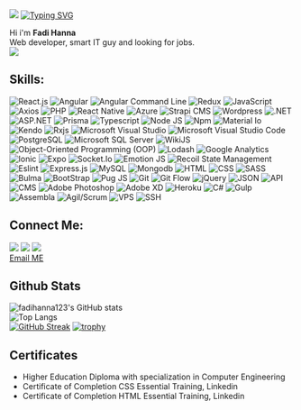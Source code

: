 <img src="https://github.com/fadihanna123/fadihanna123/blob/main/banner.png?raw=true" />
<a href="https://git.io/typing-svg"><img src="https://readme-typing-svg.herokuapp.com?font=Fira+Code&pause=1000&width=435&lines=%7B+%22name%22%3A+%22Fadi+Hanna%22%2C+age%3A+30+%7D;%7B+%22hobbies%22%3A++%5B'gaming'%2C+'coding'%5D+%7D" alt="Typing SVG" /></a> <br />

Hi i'm <b>Fadi Hanna</b> <br />
Web developer, smart IT guy and looking for jobs. <br />
<img src="https://emojipedia-us.s3.dualstack.us-west-1.amazonaws.com/thumbs/160/apple/279/man-technologist_1f468-200d-1f4bb.png" />

## Skills:

<img src="https://img.shields.io/badge/-React.js-blueviolet" alt="React.js" loading="lazy" /> <img src="https://img.shields.io/badge/-Angular-darkred" alt="Angular" loading="lazy" /> 
<img src="https://img.shields.io/badge/-Angular Command Line-darkred" alt="Angular Command Line" loading="lazy" />
<img src="https://img.shields.io/badge/-Redux-blueviolet" alt="Redux" loading="lazy" /> 
<img src="https://img.shields.io/badge/-JavaScript-blueviolet" alt="JavaScript" loading="lazy" /> 
<img src="https://img.shields.io/badge/-Axios-blueviolet" alt="Axios" loading="lazy" /> 
<img src="https://img.shields.io/badge/-PHP-blue" alt="PHP" loading="lazy" /> 
<img src="https://img.shields.io/badge/-React Native-blue" alt="React Native" loading="lazy" /> 
<img src="https://img.shields.io/badge/-Azure-blue" alt="Azure" aria-label="Azure" loading="lazy" /> 
<img src="https://img.shields.io/badge/-Strapi-blue" alt="Strapi CMS" loading="lazy" /> 
<img src="https://img.shields.io/badge/-Wordpress-blue" alt="Wordpress" loading="lazy" />
<img src="https://img.shields.io/badge/-.NET-blueviolet" alt=".NET" loading="lazy" />
<img src="https://img.shields.io/badge/-ASP.NET-blueviolet" alt="ASP.NET" loading="lazy" />
<img src="https://img.shields.io/badge/-Prisma-white" alt="Prisma" loading="lazy" />
<img src="https://img.shields.io/badge/-Typescript-blue" alt="Typescript" loading="lazy" /> 
<img src="https://img.shields.io/badge/-Node JS-success" alt="Node JS" loading="lazy" />
<img src="https://img.shields.io/badge/-Npm-darkred" alt="Npm" loading="lazy" /> 
<img src="https://img.shields.io/badge/-Material Io-grey" alt="Material Io" loading="lazy" /> 
<img src="https://img.shields.io/badge/-Kendo-lightgreen" alt="Kendo" loading="lazy" /> 
<img src="https://img.shields.io/badge/-Rxjs-darkred" alt="Rxjs" loading="lazy" /> 
<img src="https://img.shields.io/badge/-Visual Studio-pink" alt="Microsoft Visual Studio" loading="lazy" /> <img src="https://img.shields.io/badge/-Visual Studio Code-blue" alt="Microsoft Visual Studio Code" loading="lazy" /> <img src="https://img.shields.io/badge/-PostgreSQL-blue" alt="PostgreSQL" loading="lazy" /> 
<img src="https://img.shields.io/badge/-Microsoft SQL Server-yellow" alt="Microsoft SQL Server" loading="lazy" /> 
<img src="https://img.shields.io/badge/-WikiJS-darkblue" alt="WikiJS" loading="lazy" /> 
<img src="https://img.shields.io/badge/-ObjectOriented Programming-light" alt="Object-Oriented Programming (OOP)" loading="lazy" /> 
<img src="https://img.shields.io/badge/-Lodash-silver" alt="Lodash" loading="lazy" />
<img src="https://img.shields.io/badge/-Google Analytics-darkred" alt="Google Analytics" loading="lazy" />
<img src="https://img.shields.io/badge/-Ionic-darkblue" alt="Ionic" loading="lazy" />
<img src="https://img.shields.io/badge/-Expo-black" alt="Expo" loading="lazy" />
<img src="https://img.shields.io/badge/-Socket.Io-black" alt="Socket.Io" loading="lazy" />
<img src="https://img.shields.io/badge/-Emotion JS-pink" alt="Emotion JS" loading="lazy" />
<img src="https://img.shields.io/badge/-Recoil State Management-darkblue" alt="Recoil State Management" loading="lazy" />
<img src="https://img.shields.io/badge/-Eslint-darkblue" alt="Eslint" loading="lazy" />
<img src="https://img.shields.io/badge/-Express.js-gray" alt="Express.js" loading="lazy" />
<img src="https://img.shields.io/badge/-MySQL-orange" alt="MySQL" loading="lazy" /> 
<img src="https://img.shields.io/badge/-Mongodb-success" alt="Mongodb" loading="lazy" /> 
<img src="https://img.shields.io/badge/-HTML-orange" alt="HTML" loading="lazy" /> 
<img src="https://img.shields.io/badge/-CSS-darkblue" alt="CSS" loading="lazy" /> 
<img src="https://img.shields.io/badge/-SASS-pink" alt="SASS" loading="lazy" />
<img src="https://img.shields.io/badge/-Bulma-green" alt="Bulma" loading="lazy" />
<img src="https://img.shields.io/badge/-Bootstrap-darkblue" alt="BootStrap" loading="lazy" /> 
<img src="https://img.shields.io/badge/-Pug JS-orange" alt="Pug JS" loading="lazy" /> 
<img src="https://img.shields.io/badge/-Git-black" alt="Git" loading="lazy" /> 
<img src="https://img.shields.io/badge/-Git Flow-black" alt="Git Flow" loading="lazy" /> 
<img src="https://img.shields.io/badge/-jQuery-black" alt="jQuery" loading="lazy" /> 
<img src="https://img.shields.io/badge/-JSON-black" alt="JSON" loading="lazy" /> 
<img src="https://img.shields.io/badge/-API-informational" alt="API" loading="lazy" /> 
<img src="https://img.shields.io/badge/-CMS-informational" alt="CMS" loading="lazy" /> 
<img src="https://img.shields.io/badge/-Adobe Photoshop-darkblue" loading="lazy" alt="Adobe Photoshop" /> 
<img src="https://img.shields.io/badge/-Adobe XD-darkred" alt="Adobe XD" loading="lazy" /> 
<img src="https://img.shields.io/badge/-Heroku-blue" alt="Heroku" loading="lazy" /> 
<img src="https://img.shields.io/badge/-Csharp-black" alt="C#" loading="lazy" />
<img src="https://img.shields.io/badge/-Gulp-darkred" alt="Gulp" loading="lazy" /> 
<img src="https://img.shields.io/badge/-Assembla-white" alt="Assembla" loading="lazy" /> 
<img src="https://img.shields.io/badge/-Agil/Scrum-darkred" alt="Agil/Scrum" loading="lazy" />
<img src="https://img.shields.io/badge/-VPS-blue" alt="VPS" loading="lazy" /> 
<img src="https://img.shields.io/badge/-SSH-black" alt="SSH" loading="lazy" />

## Connect Me:

[![](https://img.shields.io/badge/%20-Facebook-blue?color=blue&labelColor=blue&logo=facebook&logoColor=white)](https://www.facebook.com/profile.php?id=100029623099856)
[![](https://img.shields.io/badge/%20-Linkedin-blue?color=blue&labelColor=blue&logo=Linkedin&logoColor=white)](https://www.linkedin.com/in/fadi-hanna-5506401b0/)
[![](https://img.shields.io/badge/%20-Github-white?color=black&labelColor=white&logo=Github&logoColor=black)](https://github.com/fadihanna123) <br />
<a href="mailto:fhanna181@gmail.com">Email ME</a>

## Github Stats

![fadihanna123's GitHub stats](https://github-readme-stats.vercel.app/api?username=fadihanna123&show_icons=true&theme=radical) <br />
![Top Langs](https://github-readme-stats.vercel.app/api/top-langs/?username=fadihanna123&theme=tokyonight&langs_count=15) <br />
[![GitHub Streak](http://github-readme-streak-stats.herokuapp.com?user=fadihanna123&theme=synthwave&hide_border=true)](https://git.io/streak-stats)
[![trophy](https://github-profile-trophy.vercel.app/?username=fadihanna123)](https://github.com/ryo-ma/github-profile-trophy)

## Certificates

<ul>
<li> Higher Education Diploma with specialization in Computer Engineering </li>
<li> Certificate of Completion CSS Essential Training, Linkedin </li>
<li> Certificate of Completion HTML Essential Training, Linkedin </li>
</ul>
